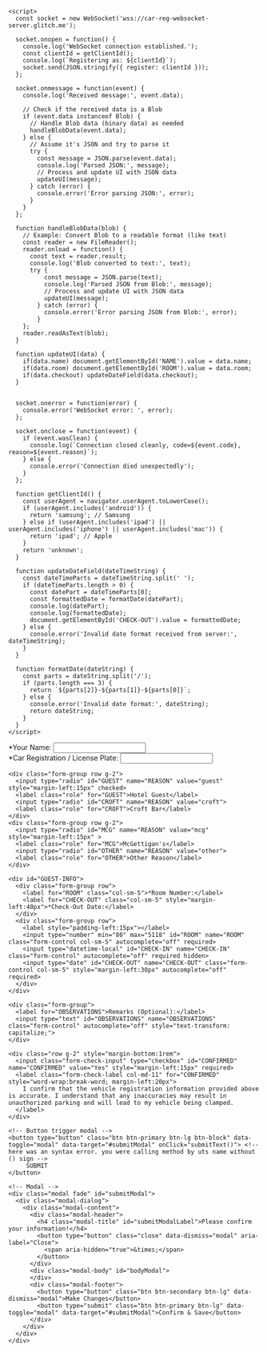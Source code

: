 <html lang="en">
  <head>
  <!-- Required meta tags -->
    <meta charset="utf-8">
    <meta name="viewport" content="width=device-width, initial-scale=1, shrink-to-fit=no">
    <!-- Bootstrap CSS -->
    <link rel="stylesheet" href="https://cdn.jsdelivr.net/npm/bootstrap@4.3.1/dist/css/bootstrap.min.css" integrity="sha384-ggOyR0iXCbMQv3Xipma34MD+dH/1fQ784/j6cY/iJTQUOhcWr7x9JvoRxT2MZw1T" crossorigin="anonymous">
    <link rel="stylesheet" href="reg.css">

    <script>
      const socket = new WebSocket('wss://car-reg-websocket-server.glitch.me');

      socket.onopen = function() {
        console.log('WebSocket connection established.');
        const clientId = getClientId();
        console.log(`Registering as: ${clientId}`);
        socket.send(JSON.stringify({ register: clientId }));
      };

      socket.onmessage = function(event) {
        console.log('Received message:', event.data);

        // Check if the received data is a Blob
        if (event.data instanceof Blob) {
          // Handle Blob data (binary data) as needed
          handleBlobData(event.data);
        } else {
          // Assume it's JSON and try to parse it
          try {
            const message = JSON.parse(event.data);
            console.log('Parsed JSON:', message);
            // Process and update UI with JSON data
            updateUI(message);
          } catch (error) {
            console.error('Error parsing JSON:', error);
          }
        }
      };

      function handleBlobData(blob) {
        // Example: Convert Blob to a readable format (like text)
        const reader = new FileReader();
        reader.onload = function() {
          const text = reader.result;
          console.log('Blob converted to text:', text);
          try {
              const message = JSON.parse(text);
              console.log('Parsed JSON from Blob:', message);
              // Process and update UI with JSON data
              updateUI(message);
            } catch (error) {
              console.error('Error parsing JSON from Blob:', error);
            }
        };
        reader.readAsText(blob);
      }

      function updateUI(data) {
        if(data.name) document.getElementById('NAME').value = data.name;
        if(data.room) document.getElementById('ROOM').value = data.room;
        if(data.checkout) updateDateField(data.checkout);
      }


      socket.onerror = function(error) {
        console.error('WebSocket error: ', error);
      };

      socket.onclose = function(event) {
        if (event.wasClean) {
          console.log(`Connection closed cleanly, code=${event.code}, reason=${event.reason}`);
        } else {
          console.error('Connection died unexpectedly');
        }
      };

      function getClientId() {
        const userAgent = navigator.userAgent.toLowerCase();
        if (userAgent.includes('android')) {
          return 'samsung'; // Samsung
        } else if (userAgent.includes('ipad') || userAgent.includes('iphone') || userAgent.includes('mac')) {
          return 'ipad'; // Apple
        }
        return 'unknown';
      }

      function updateDateField(dateTimeString) {
        const dateTimeParts = dateTimeString.split(' ');
        if (dateTimeParts.length > 0) {
          const datePart = dateTimeParts[0];
          const formattedDate = formatDate(datePart);
          console.log(datePart);
          console.log(formattedDate);
          document.getElementById('CHECK-OUT').value = formattedDate;
        } else {
          console.error('Invalid date format received from server:', dateTimeString);
        }
      }

      function formatDate(dateString) {
        const parts = dateString.split('/');
        if (parts.length === 3) {
          return `${parts[2]}-${parts[1]}-${parts[0]}`;
        } else {
          console.error('Invalid date format:', dateString);
          return dateString;
        }
      }
    </script>

  </head>

 <!-- Optional JavaScript - jQuery first, then Popper.js, then Bootstrap JS -->
  <script src="https://code.jquery.com/jquery-3.3.1.slim.min.js" integrity="sha384-q8i/X+965DzO0rT7abK41JStQIAqVgRVzpbzo5smXKp4YfRvH+8abtTE1Pi6jizo" crossorigin="anonymous"></script>
  <script src="https://cdn.jsdelivr.net/npm/popper.js@1.14.7/dist/umd/popper.min.js" integrity="sha384-UO2eT0CpHqdSJQ6hJty5KVphtPhzWj9WO1clHTMGa3JDZwrnQq4sF86dIHNDz0W1" crossorigin="anonymous"></script>
  <script src="https://cdn.jsdelivr.net/npm/bootstrap@4.3.1/dist/js/bootstrap.min.js" integrity="sha384-JjSmVgyd0p3pXB1rRibZUAYoIIy6OrQ6VrjIEaFf/nJGzIxFDsf4x0xIM+B07jRM" crossorigin="anonymous"></script>

  <!-- Internal Functions -->
  <script type="text/javascript" src="reg.js"></script>


<form action="https://api.sheetmonkey.io/form/iQMYhHKk257VGevi81mAqL" method="post" class="needs-validation" novalidate>
    <div class="form-group">
      <label for="NAME">*Your Name:</label>
      <input type="text" id="NAME" name="NAME" class="form-control" autocomplete="off" onkeyup="this.value = this.value.toUpperCase();" required>
    </div>
    <div class="form-group">
      <label for="CAR-REGISTRATION">*Car Registration / License Plate:</label>
      <input type="text" id="CAR-REGISTRATION" name="CAR-REGISTRATION" class="form-control" autocomplete="off" onkeyup="this.value = this.value.toUpperCase();" required>
    </div>

    <div class="form-group row g-2">
      <input type="radio" id="GUEST" name="REASON" value="guest" style="margin-left:15px" checked>
      <label class="role" for="GUEST">Hotel Guest</label>
      <input type="radio" id="CROFT" name="REASON" value="croft">
      <label class="role" for="CROFT">Croft Bar</label>
    </div>
    <div class="form-group row g-2">
      <input type="radio" id="MCG" name="REASON" value="mcg" style="margin-left:15px" >
      <label class="role" for="MCG">McGettigan's</label>
      <input type="radio" id="OTHER" name="REASON" value="other">
      <label class="role" for="OTHER">Other Reason</label>
    </div>

    <div id="GUEST-INFO">
      <div class="form-group row">
        <label for="ROOM" class="col-sm-5">*Room Number:</label>
        <label for="CHECK-OUT" class="col-sm-5" style="margin-left:40px">*Check-Out Date:</label>
      </div>
      <div class="form-group row">
        <label style="padding-left:15px"></label>
        <input type="number" min="80" max="5118" id="ROOM" name="ROOM" class="form-control col-sm-5" autocomplete="off" required>
        <input type="datetime-local" id="CHECK-IN" name="CHECK-IN" class="form-control" autocomplete="off" required hidden>
        <input type="date" id="CHECK-OUT" name="CHECK-OUT" class="form-control col-sm-5" style="margin-left:30px" autocomplete="off" required>
      </div>
    </div>

    <div class="form-group">
      <label for="OBSERVATIONS">Remarks (Optional):</label>
      <input type="text" id="OBSERVATIONS" name="OBSERVATIONS" class="form-control" autocomplete="off" style="text-transform: capitalize;">
    </div>

    <div class="row g-2" style="margin-bottom:1rem">          
      <input class="form-check-input" type="checkbox" id="CONFIRMED" name="CONFIRMED" value="Yes" style="margin-left:15px" required>
      <label class="form-check-label col-md-11" for="CONFIRMED" style="word-wrap:break-word; margin-left:20px">
        I confirm that the vehicle registration information provided above is accurate. I understand that any inaccuracies may result in unauthorized parking and will lead to my vehicle being clamped.
      </label>
    </div>

    <!-- Button trigger modal -->
    <button type="button" class="btn btn-primary btn-lg btn-block" data-toggle="modal" data-target="#submitModal" onClick="submitText()"> <!-- here was an syntax error. you were calling method by uts name without () sign -->
         SUBMIT
    </button>

    <!-- Modal -->
    <div class="modal fade" id="submitModal">
      <div class="modal-dialog">
        <div class="modal-content">
          <div class="modal-header">
            <h4 class="modal-title" id="submitModalLabel">Please confirm your information!</h4>
            <button type="button" class="close" data-dismiss="modal" aria-label="Close">
              <span aria-hidden="true">&times;</span>
            </button>
          </div>
          <div class="modal-body" id="bodyModal">
          </div>
          <div class="modal-footer">
            <button type="button" class="btn btn-secondary btn-lg" data-dismiss="modal">Make Changes</button>
            <button type="submit" class="btn btn-primary btn-lg" data-toggle="modal" data-target="#submitModal">Confirm & Save</button>
          </div>
        </div>
      </div>
    </div>
  </form>
</html>

<script>

//add info to modal
function submitText(){     
  jQuery("input[name='REASON']").each(function() {
  console.log( this.value + ":" + this.checked );
    if(this.checked){
      if(this.value === 'guest'){
        var html="Name: <div class='font-weight-bold'>"+$("#NAME").val() + "</div>"
                  +"<br>Car Registration: <div class='font-weight-bold'>"+$("#CAR-REGISTRATION").val() + "</div>"
                  +"<br>Room Number: <div class='font-weight-bold'>"+$("#ROOM").val() + "</div>"
                  +"<br>Check-Out Date: <div class='font-weight-bold'>"+$("#CHECK-OUT").val() + "</div>"
                  +"<br>Remarks: <div class='font-weight-bold'>"+$("#OBSERVATIONS").val() + "</div>";
        $("#bodyModal").html(html);
      }
      else{
        var html="Name: <div class='font-weight-bold'>"+$("#NAME").val() + "</div>"
                  +"<br>Car Registration: <div class='font-weight-bold'>"+$("#CAR-REGISTRATION").val() + "</div>"
                  +"<br>Remarks: <div class='font-weight-bold'>"+$("#OBSERVATIONS").val() + "</div>";
        $("#bodyModal").html(html);
      }
    }
  });
}

//JavaScript for disabling form submissions if there are invalid fields
(function () {
  'use strict'

  // Fetch all the forms we want to apply custom Bootstrap validation styles to
  var forms = document.querySelectorAll('.needs-validation')

  // Loop over them and prevent submission
  Array.prototype.slice.call(forms)
    .forEach(function (form) {
      form.addEventListener('submit', function (event) {
        if (!form.checkValidity()) {
          event.preventDefault()
          event.stopPropagation()
        }

        form.classList.add('was-validated')
      }, false)
    })
})()
</script>
